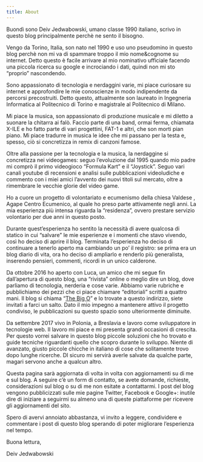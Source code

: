 ```yaml
---
title: About
---
```


Buondì sono Deiv Jedwabowski, umano classe 1990 italiano, scrivo in questo blog principalmente perchè ne sento il bisogno.

Vengo da Torino, Italia, son nato nel 1990 e uso uno pseudomino in questo blog perchè non mi va di spammare troppo il mio nome&cognome su internet. Detto questo è facile arrivare al mio nominativo ufficiale facendo una piccola ricerca su google e incrociando i dati, quindi non mi sto “proprio” nascondendo.

Sono appassionato di tecnologia e nerdaggini varie, mi piace curiosare su internet e approfondire le mie conoscienze in modo indipendente da percorsi precostruiti. Detto questo, attualmente son laureato in Ingegneria Informatica al Politecnico di Torino e magistrale al Politecnico di Milano.

Mi piace la musica, son appassionato di produzione musicale e mi diletto a suonare la chitarra ai falò. Faccio parte di una band, ormai ferma, chiamata X-ILE e ho fatto parte di vari progettini, FAT-1 e altri, che son morti pian piano. Mi piace tradurre in musica le idee che mi passano per la testa e, spesso, ciò si concretizza in remix di canzoni famose.

Oltre alla passione per la tecnologia e la musica, la nerdaggine si concretizza nei videogames: seguo l’evoluzione dal 1995 quando mio padre mi comprò il primo videogioco “Formula Kart” e il “Joystick”. Seguo vari canali youtube di recensioni e analisi sulle pubblicazioni videoludiche e commento con i miei amici l’avvento dei nuovi titoli sul mercato, oltre a rimembrare le vecchie glorie del video game.

Ho a cuore un progetto di volontariato e ecumenismo della chiesa Valdese , Agape Centro Ecumenico, al quale ho preso parte attivamente negli anni. La mia esperienza più intensa riguarda la “residenza”, ovvero prestare servizio volontario per due anni in questo posto. 

Durante quest’esperienza ho sentito la necessità di avere qualcosa di statico in cui “salvare” le mie esperienze e i momenti che stavo vivendo, così ho deciso di aprire il blog. Terminata l’esperienza ho deciso di continuare a tenerlo aperto ma cambiando un po’ il registro: se prima era un blog diario di vita, ora ho deciso di ampliarlo e renderlo più generalista, inserendo pensieri, commenti, ricordi in un unico calderone. 

Da ottobre 2016 ho aperto con Luca, un amico che mi segue fin dall’apertura di questo blog, una “rivista” online o meglio dire un blog, dove parliamo di tecnologia, nerderia e cose varie. Abbiamo varie rubriche e pubblichiamo dei pezzi che ci piace chiamare “editoriali” scritti a quattro mani. Il blog si chiama “[The Big O](https://www.thebigo.it)” e lo trovate a questo indirizzo, siete invitati a farci un salto. Dato il mio impegno a mantenere attivo il progetto condiviso, le pubblicazioni su questo spazio sono ulteriormente diminuite.

Da settembre 2017 vivo in Polonia, a Breslavia e lavoro come sviluppatore in tecnologie web. Il lavoro mi piace e mi presenta grandi occasioni di crescita. Per questo vorrei salvare in questo blog piccole soluzioni che ho trovato e guide tecniche riguardanti quello che scopro durante lo sviluppo. Niente di avanzato, giusto piccole chicche in italiano di cose che solitamente trovo dopo lunghe ricerche. DI sicuro mi servirà averle salvate da qualche parte, magari servono anche a qualcun altro.

Questa pagina sarà aggiornata di volta in volta con aggiornamenti su di me e sul blog. A seguire c’è un form di contatto, se avete domande, richieste, considerazioni sul blog o su di me non esitate a contattarmi. I post del blog vengono pubblicizzati sulle mie pagine Twitter, Facebook e Google+: inutile dire di iniziare a seguirmi su almeno una di queste piattaforme per ricevere gli aggiornamenti del sito.

Spero di avervi annoiato abbastanza, vi invito a leggere, condividere e commentare i post di questo blog sperando di poter migliorare l’esperienza nel tempo.

Buona lettura,

Deiv Jedwabowski